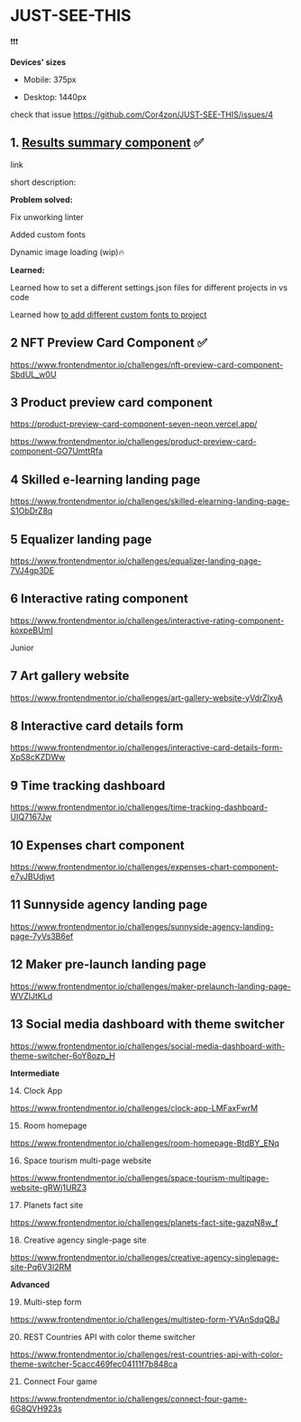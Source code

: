 # JUST-SEE-THIS
❗️❗️❗️

**Devices' sizes**

- Mobile: 375px

- Desktop: 1440px

check that issue https://github.com/Cor4zon/JUST-SEE-THIS/issues/4


## 1. [Results summary component](https://results-summary-component-two.vercel.app/) ✅

link 

short description: 

**Problem solved:**

Fix unworking linter

Added custom fonts

Dynamic image loading (wip)🔥

**Learned:**

Learned how to set a different settings.json files for different projects in vs code

Learned how [to add different custom fonts to project](https://doka.guide/css/font-face/)

## 2 NFT Preview Card Component ✅

https://www.frontendmentor.io/challenges/nft-preview-card-component-SbdUL_w0U


## 3 Product preview card component

https://product-preview-card-component-seven-neon.vercel.app/

https://www.frontendmentor.io/challenges/product-preview-card-component-GO7UmttRfa

## 4 Skilled e-learning landing page

https://www.frontendmentor.io/challenges/skilled-elearning-landing-page-S1ObDrZ8q

## 5 Equalizer landing page

https://www.frontendmentor.io/challenges/equalizer-landing-page-7VJ4gp3DE

## 6 Interactive rating component

https://www.frontendmentor.io/challenges/interactive-rating-component-koxpeBUmI


Junior 

## 7 Art gallery website

https://www.frontendmentor.io/challenges/art-gallery-website-yVdrZlxyA

## 8 Interactive card details form

https://www.frontendmentor.io/challenges/interactive-card-details-form-XpS8cKZDWw

## 9 Time tracking dashboard

https://www.frontendmentor.io/challenges/time-tracking-dashboard-UIQ7167Jw

## 10 Expenses chart component

https://www.frontendmentor.io/challenges/expenses-chart-component-e7yJBUdjwt

## 11 Sunnyside agency landing page

https://www.frontendmentor.io/challenges/sunnyside-agency-landing-page-7yVs3B6ef

## 12 Maker pre-launch landing page

https://www.frontendmentor.io/challenges/maker-prelaunch-landing-page-WVZIJtKLd

## 13 Social media dashboard with theme switcher

https://www.frontendmentor.io/challenges/social-media-dashboard-with-theme-switcher-6oY8ozp_H



**Intermediate**

14. Clock App

https://www.frontendmentor.io/challenges/clock-app-LMFaxFwrM

15. Room homepage 

https://www.frontendmentor.io/challenges/room-homepage-BtdBY_ENq

16. Space tourism multi-page website

https://www.frontendmentor.io/challenges/space-tourism-multipage-website-gRWj1URZ3

17. Planets fact site

https://www.frontendmentor.io/challenges/planets-fact-site-gazqN8w_f

18. Creative agency single-page site

https://www.frontendmentor.io/challenges/creative-agency-singlepage-site-Pq6V3I2RM

**Advanced**

19. Multi-step form

https://www.frontendmentor.io/challenges/multistep-form-YVAnSdqQBJ


20. REST Countries API with color theme switcher

https://www.frontendmentor.io/challenges/rest-countries-api-with-color-theme-switcher-5cacc469fec04111f7b848ca

21. Connect Four game

https://www.frontendmentor.io/challenges/connect-four-game-6G8QVH923s
